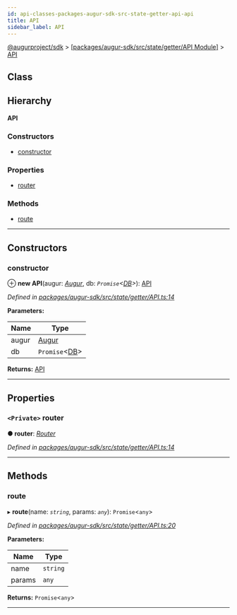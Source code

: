 ```yaml
---
id: api-classes-packages-augur-sdk-src-state-getter-api-api
title: API
sidebar_label: API
---
```


[@augurproject/sdk](api-readme.md) > [[packages/augur-sdk/src/state/getter/API Module]](api-modules-packages-augur-sdk-src-state-getter-api-module.md) > [API](api-classes-packages-augur-sdk-src-state-getter-api-api.md)

## Class

## Hierarchy

**API**

### Constructors

* [constructor](api-classes-packages-augur-sdk-src-state-getter-api-api.md#constructor)

### Properties

* [router](api-classes-packages-augur-sdk-src-state-getter-api-api.md#router)

### Methods

* [route](api-classes-packages-augur-sdk-src-state-getter-api-api.md#route)

---

## Constructors

<a id="constructor"></a>

###  constructor

⊕ **new API**(augur: *[Augur](api-classes-packages-augur-sdk-src-augur-augur.md)*, db: *`Promise`<[DB](api-classes-packages-augur-sdk-src-state-db-db-db.md)>*): [API](api-classes-packages-augur-sdk-src-state-getter-api-api.md)

*Defined in [packages/augur-sdk/src/state/getter/API.ts:14](https://github.com/AugurProject/augur/blob/a689f5d0f9/packages/augur-sdk/src/state/getter/API.ts#L14)*

**Parameters:**

| Name | Type |
| ------ | ------ |
| augur | [Augur](api-classes-packages-augur-sdk-src-augur-augur.md) |
| db | `Promise`<[DB](api-classes-packages-augur-sdk-src-state-db-db-db.md)> |

**Returns:** [API](api-classes-packages-augur-sdk-src-state-getter-api-api.md)

___

## Properties

<a id="router"></a>

### `<Private>` router

**● router**: *[Router](api-classes-packages-augur-sdk-src-state-getter-router-router.md)*

*Defined in [packages/augur-sdk/src/state/getter/API.ts:14](https://github.com/AugurProject/augur/blob/a689f5d0f9/packages/augur-sdk/src/state/getter/API.ts#L14)*

___

## Methods

<a id="route"></a>

###  route

▸ **route**(name: *`string`*, params: *`any`*): `Promise`<`any`>

*Defined in [packages/augur-sdk/src/state/getter/API.ts:20](https://github.com/AugurProject/augur/blob/a689f5d0f9/packages/augur-sdk/src/state/getter/API.ts#L20)*

**Parameters:**

| Name | Type |
| ------ | ------ |
| name | `string` |
| params | `any` |

**Returns:** `Promise`<`any`>

___

